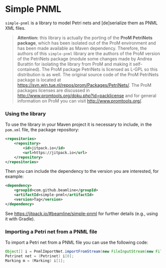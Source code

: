 # Simple PNML

`simple-pnml` is a library to model Petri nets and [de]serialize them as PNML XML files.

> **Attention:** this library is actually the porting of the **ProM PetriNets package**, which has been isolated out of the ProM environment and has been made available as Maven dependency. Therefore, the authors of this `simple-pnml` library are the authors of the ProM version of the PetriNets package (module some changes made by Andrea Burattin for isolating the library from ProM and making it self-contained).
> The ProM package PetriNets is licensed as L-GPL so this distribution is as well. The original source code of the ProM PetriNets package is located at https://svn.win.tue.nl/repos/prom/Packages/PetriNets/. The ProM packages licenses are discussed in http://www.promtools.org/doku.php?id=packlicense and for general information on ProM you can visit http://www.promtools.org/.


### Using the library

To use the library in your Maven project it is necessary to include, in the `pom.xml` file, the package repository:
```xml
<repositories>
    <repository>
        <id>jitpack.io</id>
        <url>https://jitpack.io</url>
    </repository>
</repositories>
```
Then you can include the dependency to the version you are interested, for example:
```xml
<dependency>
    <groupId>com.github.beamline</groupId>
    <artifactId>simple-pnml</artifactId>
    <version>Tag</version>
</dependency>
```
See https://jitpack.io/#beamline/simple-pnml for further details (e.g., using it with Gradle).


### Importing a Petri net from a PNML file

To import a Petri net from a PNML file you can use the following code:
```java
Object[] i = PnmlImportNet.importFromStream(new FileInputStream(new File("file.pnml")));
Petrinet net = (Petrinet) i[0];
Marking m = (Marking) i[1];
```

